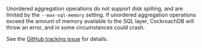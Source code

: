 Unordered aggregation operations do not support disk spilling, and are limited by the `--max-sql-memory` setting. If unordered aggregation operations exceed the amount of memory available to the SQL layer, CockroachDB will throw an error, and in some circumstances could crash.

See the [GitHub tracking issue](https://github.com/cockroachdb/cockroach/issues/42485) for details.